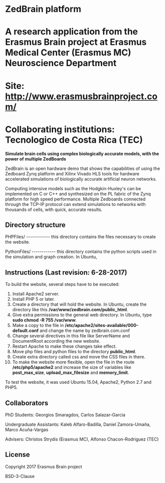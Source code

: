 # ZedBrain platform
# A research application from the Erasmus Brain project at Erasmus Medical Center (Erasmus MC) Neuroscience Department 
# Site: http://www.erasmusbrainproject.com/

# Collaborating institutions: Tecnologico de Costa Rica (TEC)

**Simulate brain cells using complex biologically accurate models, with the power of multiple ZedBoards**

ZedBrain is an open hardware demo that shows the capabilities of using the Zedboard Zynq platform and Xilinx Vivado HLS tools for hardware accelerated simulations of biologically accurate artificial neuron networks. 

Computing intensive models such as the Hodgkin-Huxley's can be implemented on C or C++ and synthesized on the PL fabric of the Zynq platform for high speed performance. Multiple Zedboards connected through the TCP-IP protocol can extend simulations to networks with thousands of cells, with quick, accurate results.

## Directory structure
PHPFiles/ ------------ this directory contains the files necessary to create the website.

PythonFiles/ ------------ this directory contains the python scripts used in the simulation and graph creation. In Ubuntu, 


## Instructions (Last revision: 6-28-2017)
To build the website, several steps have to be executed:
1. Install Apache2 server. 
2. Install PHP 5 or later.
3. Create a directory that will hold the website. In Ubuntu, create the directory like this **/var/www/zedbrain.com/public_html**.
4. Give extra permissions to the general web directory. In Ubuntu, type **sudo chmod -R 755 /var/www**.
5. Make a copy to the file in **/etc/apache2/sites-available/000-default.conf** and change the name by zedbrain.com.conf
6. Change several directives in this file like ServerName and DocumentRoot according the new website.
7. Restart Apache to make these changes take effect.
8. Move php files and python files to the directory **public_html**.
9. Create extra directory called css and move the CSS files in there.
10. To make the website more flexible, open the file in the route **/etc/php5/apache2** and increase the size of variables like **post_max_size**, **upload_max_filesize** and **memory_limit**.

To test the website, it was used Ubuntu 15.04, Apache2, Python 2.7 and PHP5.

## Collaborators

PhD Students: Georgios Smaragdos, Carlos Salazar-Garcia

Undergraduate Assistants: Kaleb Alfaro-Badilla, Daniel Zamora-Umaña, Marco Acuña-Vargas

Advisers: Christos Strydis (Erasmus MC), Alfonso Chacon-Rodriguez (TEC)

## License
Copyright 2017 Erasmus Brain project

BSD-3-Clause

